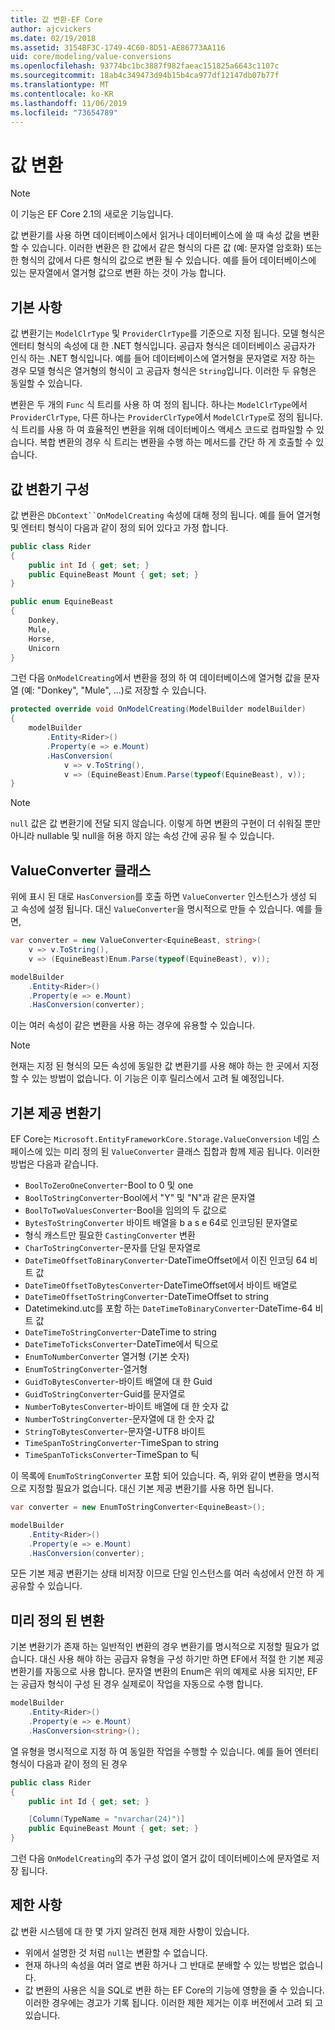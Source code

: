 ```yaml
---
title: 값 변환-EF Core
author: ajcvickers
ms.date: 02/19/2018
ms.assetid: 3154BF3C-1749-4C60-8D51-AE86773AA116
uid: core/modeling/value-conversions
ms.openlocfilehash: 93774bc1bc3887f982faeac151825a6643c1107c
ms.sourcegitcommit: 18ab4c349473d94b15b4ca977df12147db07b77f
ms.translationtype: MT
ms.contentlocale: ko-KR
ms.lasthandoff: 11/06/2019
ms.locfileid: "73654789"
---
```

# <a name="value-conversions"></a>값 변환

> [!NOTE]  
> 이 기능은 EF Core 2.1의 새로운 기능입니다.

값 변환기를 사용 하면 데이터베이스에서 읽거나 데이터베이스에 쓸 때 속성 값을 변환할 수 있습니다. 이러한 변환은 한 값에서 같은 형식의 다른 값 (예: 문자열 암호화) 또는 한 형식의 값에서 다른 형식의 값으로 변환 될 수 있습니다. 예를 들어 데이터베이스에 있는 문자열에서 열거형 값으로 변환 하는 것이 가능 합니다.

## <a name="fundamentals"></a>기본 사항

값 변환기는 `ModelClrType` 및 `ProviderClrType`를 기준으로 지정 됩니다. 모델 형식은 엔터티 형식의 속성에 대 한 .NET 형식입니다. 공급자 형식은 데이터베이스 공급자가 인식 하는 .NET 형식입니다. 예를 들어 데이터베이스에 열거형을 문자열로 저장 하는 경우 모델 형식은 열거형의 형식이 고 공급자 형식은 `String`입니다. 이러한 두 유형은 동일할 수 있습니다.

변환은 두 개의 `Func` 식 트리를 사용 하 여 정의 됩니다. 하나는 `ModelClrType`에서 `ProviderClrType`, 다른 하나는 `ProviderClrType`에서 `ModelClrType`로 정의 됩니다. 식 트리를 사용 하 여 효율적인 변환을 위해 데이터베이스 액세스 코드로 컴파일할 수 있습니다. 복합 변환의 경우 식 트리는 변환을 수행 하는 메서드를 간단 하 게 호출할 수 있습니다.

## <a name="configuring-a-value-converter"></a>값 변환기 구성

값 변환은 `DbContext``OnModelCreating` 속성에 대해 정의 됩니다. 예를 들어 열거형 및 엔터티 형식이 다음과 같이 정의 되어 있다고 가정 합니다.

``` csharp
public class Rider
{
    public int Id { get; set; }
    public EquineBeast Mount { get; set; }
}

public enum EquineBeast
{
    Donkey,
    Mule,
    Horse,
    Unicorn
}
```

그런 다음 `OnModelCreating`에서 변환을 정의 하 여 데이터베이스에 열거형 값을 문자열 (예: "Donkey", "Mule", ...)로 저장할 수 있습니다.

``` csharp
protected override void OnModelCreating(ModelBuilder modelBuilder)
{
    modelBuilder
        .Entity<Rider>()
        .Property(e => e.Mount)
        .HasConversion(
            v => v.ToString(),
            v => (EquineBeast)Enum.Parse(typeof(EquineBeast), v));
}
```

> [!NOTE]  
> `null` 값은 값 변환기에 전달 되지 않습니다. 이렇게 하면 변환의 구현이 더 쉬워질 뿐만 아니라 nullable 및 null을 허용 하지 않는 속성 간에 공유 될 수 있습니다.

## <a name="the-valueconverter-class"></a>ValueConverter 클래스

위에 표시 된 대로 `HasConversion`를 호출 하면 `ValueConverter` 인스턴스가 생성 되 고 속성에 설정 됩니다. 대신 `ValueConverter`을 명시적으로 만들 수 있습니다. 예를 들면,

``` csharp
var converter = new ValueConverter<EquineBeast, string>(
    v => v.ToString(),
    v => (EquineBeast)Enum.Parse(typeof(EquineBeast), v));

modelBuilder
    .Entity<Rider>()
    .Property(e => e.Mount)
    .HasConversion(converter);
```

이는 여러 속성이 같은 변환을 사용 하는 경우에 유용할 수 있습니다.

> [!NOTE]  
> 현재는 지정 된 형식의 모든 속성에 동일한 값 변환기를 사용 해야 하는 한 곳에서 지정할 수 있는 방법이 없습니다. 이 기능은 이후 릴리스에서 고려 될 예정입니다.

## <a name="built-in-converters"></a>기본 제공 변환기

EF Core는 `Microsoft.EntityFrameworkCore.Storage.ValueConversion` 네임 스페이스에 있는 미리 정의 된 `ValueConverter` 클래스 집합과 함께 제공 됩니다. 이러한 방법은 다음과 같습니다.

* `BoolToZeroOneConverter`-Bool to 0 및 one
* `BoolToStringConverter`-Bool에서 "Y" 및 "N"과 같은 문자열
* `BoolToTwoValuesConverter`-Bool을 임의의 두 값으로
* `BytesToStringConverter` 바이트 배열을 b a s e 64로 인코딩된 문자열로
* 형식 캐스트만 필요한 `CastingConverter` 변환
* `CharToStringConverter`-문자를 단일 문자열로
* `DateTimeOffsetToBinaryConverter`-DateTimeOffset에서 이진 인코딩 64 비트 값
* `DateTimeOffsetToBytesConverter`-DateTimeOffset에서 바이트 배열로
* `DateTimeOffsetToStringConverter`-DateTimeOffset to string
* Datetimekind.utc를 포함 하는 `DateTimeToBinaryConverter`-DateTime-64 비트 값
* `DateTimeToStringConverter`-DateTime to string
* `DateTimeToTicksConverter`-DateTime에서 틱으로
* `EnumToNumberConverter` 열거형 (기본 숫자)
* `EnumToStringConverter`-열거형
* `GuidToBytesConverter`-바이트 배열에 대 한 Guid
* `GuidToStringConverter`-Guid를 문자열로
* `NumberToBytesConverter`-바이트 배열에 대 한 숫자 값
* `NumberToStringConverter`-문자열에 대 한 숫자 값
* `StringToBytesConverter`-문자열-UTF8 바이트
* `TimeSpanToStringConverter`-TimeSpan to string
* `TimeSpanToTicksConverter`-TimeSpan to 틱

이 목록에 `EnumToStringConverter` 포함 되어 있습니다. 즉, 위와 같이 변환을 명시적으로 지정할 필요가 없습니다. 대신 기본 제공 변환기를 사용 하면 됩니다.

``` csharp
var converter = new EnumToStringConverter<EquineBeast>();

modelBuilder
    .Entity<Rider>()
    .Property(e => e.Mount)
    .HasConversion(converter);
```

모든 기본 제공 변환기는 상태 비저장 이므로 단일 인스턴스를 여러 속성에서 안전 하 게 공유할 수 있습니다.

## <a name="pre-defined-conversions"></a>미리 정의 된 변환

기본 변환기가 존재 하는 일반적인 변환의 경우 변환기를 명시적으로 지정할 필요가 없습니다. 대신 사용 해야 하는 공급자 유형을 구성 하기만 하면 EF에서 적절 한 기본 제공 변환기를 자동으로 사용 합니다. 문자열 변환의 Enum은 위의 예제로 사용 되지만, EF는 공급자 형식이 구성 된 경우 실제로이 작업을 자동으로 수행 합니다.

``` csharp
modelBuilder
    .Entity<Rider>()
    .Property(e => e.Mount)
    .HasConversion<string>();
```

열 유형을 명시적으로 지정 하 여 동일한 작업을 수행할 수 있습니다. 예를 들어 엔터티 형식이 다음과 같이 정의 된 경우

``` csharp
public class Rider
{
    public int Id { get; set; }

    [Column(TypeName = "nvarchar(24)")]
    public EquineBeast Mount { get; set; }
}
```

그런 다음 `OnModelCreating`의 추가 구성 없이 열거 값이 데이터베이스에 문자열로 저장 됩니다.

## <a name="limitations"></a>제한 사항

값 변환 시스템에 대 한 몇 가지 알려진 현재 제한 사항이 있습니다.

* 위에서 설명한 것 처럼 `null`는 변환할 수 없습니다.
* 현재 하나의 속성을 여러 열로 변환 하거나 그 반대로 분배할 수 있는 방법은 없습니다.
* 값 변환의 사용은 식을 SQL로 변환 하는 EF Core의 기능에 영향을 줄 수 있습니다. 이러한 경우에는 경고가 기록 됩니다.
이러한 제한 제거는 이후 버전에서 고려 되 고 있습니다.

